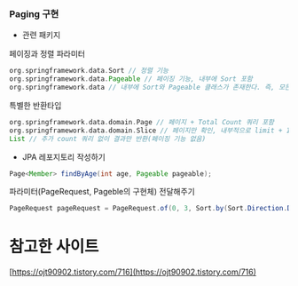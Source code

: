 ### Paging 구현

- 관련 패키지

페이징과 정렬 파라미터

```groovy
org.springframework.data.Sort // 정렬 기능
org.springframework.data.Pageable // 페이징 기능, 내부에 Sort 포함
org.springframework.data // 내부에 Sort와 Pageable 클래스가 존재한다. 즉, 모든 DB의 페이징이 공통화 되있음을 의미한다.
```

특별한 반환타입

```groovy
org.springframework.data.domain.Page // 페이지 + Total Count 쿼리 포함
org.springframework.data.domain.Slice // 페이지만 확인, 내부적으로 limit + 1조회
List // 추가 count 쿼리 없이 결과만 반환(페이징 기능 없음)
```

- JPA 레포지토리 작성하기

```java
Page<Member> findByAge(int age, Pageable pageable);
```

파라미터(PageRequest, Pageble의 구현체) 전달해주기

```java
PageRequest pageRequest = PageRequest.of(0, 3, Sort.by(Sort.Direction.DESC, "username"));
```

# 참고한 사이트

[https://ojt90902.tistory.com/716](https://ojt90902.tistory.com/716)
